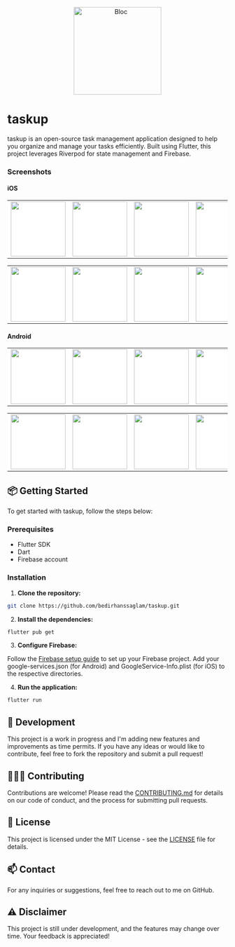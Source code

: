 <p align="center">
<img src="https://github.com/user-attachments/assets/77a380f3-41f6-48b1-aaa2-bdd0c98bbf90" height="200" alt="Bloc" />
</p>

# taskup

taskup is an open-source task management application designed to help you organize and manage your tasks efficiently. Built using Flutter, this project leverages Riverpod for state management and Firebase.

### Screenshots

#### iOS
<p float="left">
<table>
    <tbody>
            <td align="center" style="background-color: white">
                <img width="125" src="https://github.com/user-attachments/assets/48991058-4693-43e3-8d0b-32268cd61f2a"/></a>
            </td>
            <td align="center" style="background-color: white">
               <img src="https://github.com/user-attachments/assets/1c2dcbb6-68c9-4ba6-a912-95511c1624d7" width="125"/></a>
            </td>
              <td align="center" style="background-color: white">
                <img src="https://github.com/user-attachments/assets/c8ac3cb8-0158-42cb-b11e-f695130017ab" width="125"/></a>
            </td>
            <td align="center" style="background-color: white">
                <img src="https://github.com/user-attachments/assets/cdc19390-d187-4dc9-bf99-d27eb55fcbb0" width="125"/></a>
            </td>
            <td align="center" style="background-color: white">
                <img src="https://github.com/user-attachments/assets/24e5a5f3-8192-4a7a-987e-609595c55e56" width="125"/></a>
            </td>
            <td align="center" style="background-color: white">
                <img src="https://github.com/user-attachments/assets/556be257-7c5a-468c-bf27-e474a964355f" width="125"/></a>
            </td>   
            <td align="center" style="background-color: white">
                <img src="https://github.com/user-attachments/assets/993d0af5-722a-4cd2-bc0a-253ddf780786" width="125"/></a>
            </td>     
    </tbody>
</table>

<table>
    <tbody>
            <td align="center" style="background-color: white">
               <img src="https://github.com/user-attachments/assets/bc62f95f-02d2-48df-9451-f99964c7d3fe" width="125"/></a>
            </td>
            <td align="center" style="background-color: white">
               <img src="https://github.com/user-attachments/assets/40df40e7-dfb0-439e-b6a7-398315e9b409" width="125"/></a>
            </td>  
            <td align="center" style="background-color: white">
               <img src="https://github.com/user-attachments/assets/bb9946b7-cb75-4143-b34d-b6ace70c71b0" width="125"/></a>
            </td>
              <td align="center" style="background-color: white">
                <img src="https://github.com/user-attachments/assets/b6b7c768-e24c-4bb9-87a4-7a838be959e0" width="125"/></a>
            </td>
            <td align="center" style="background-color: white">
                <img src="https://github.com/user-attachments/assets/6c608939-ee5c-480d-8450-1a9f090e5f5c" width="125"/></a>
            </td>  
            <td align="center" style="background-color: white">
                <img src="https://github.com/user-attachments/assets/d1ba33c9-c7ec-47dd-8c65-e4d267987040" width="125"/></a>
            </td>
            <td align="center" style="background-color: white">
                <img src="https://github.com/user-attachments/assets/4152a96e-c862-43de-846b-bb53ef5cd017" width="125"/></a>
            </td>    
    </tbody>
</table>

#### Android
<p float="left">
<table>
    <tbody>
            <td align="center" style="background-color: white">
                <img width="125" src="https://github.com/user-attachments/assets/26c129f0-5f59-4ed7-817d-d5b66d38e7cc"/></a>
            </td>
            <td align="center" style="background-color: white">
               <img src="https://github.com/user-attachments/assets/313179c7-d5bc-4a0b-b16f-8fbea23db764" width="125"/></a>
            </td>
              <td align="center" style="background-color: white">
                <img src="https://github.com/user-attachments/assets/4e17eeff-484d-4fb0-8f1f-6e86b4287f41" width="125"/></a>
            </td>
            <td align="center" style="background-color: white">
                <img src="https://github.com/user-attachments/assets/0e4c054e-9584-464b-9059-9409f948bc77" width="125"/></a>
            </td>
            <td align="center" style="background-color: white">
                <img src="https://github.com/user-attachments/assets/550a9a98-99e1-402d-a280-53df5802f0ce" width="125"/></a>
            </td>
            <td align="center" style="background-color: white">
                <img src="https://github.com/user-attachments/assets/1ac06bfc-2550-4c17-8ddf-137fa91a290d" width="125"/></a>
            </td>   
            <td align="center" style="background-color: white">
                <img src="https://github.com/user-attachments/assets/de5a7864-4bf0-435b-b4d8-eb58a71a0d04" width="125"/></a>
            </td>     
    </tbody>
</table>

<table>
    <tbody>
            <td align="center" style="background-color: white">
               <img src="https://github.com/user-attachments/assets/c9a34b72-4eff-43ab-99ac-53fc7058055d" width="125"/></a>
            </td>
            <td align="center" style="background-color: white">
               <img src="https://github.com/user-attachments/assets/702925d7-1850-4b42-be31-826f623f778f" width="125"/></a>
            </td>  
            <td align="center" style="background-color: white">
               <img src="https://github.com/user-attachments/assets/8e1bc4a2-6ce9-4f8e-9408-f3986c978be2" width="125"/></a>
            </td>
              <td align="center" style="background-color: white">
                <img src="https://github.com/user-attachments/assets/00fcc259-b7fe-40f1-bcb1-b303a157d178" width="125"/></a>
            </td>
            <td align="center" style="background-color: white">
                <img src="https://github.com/user-attachments/assets/7c927c78-0ef1-4d0f-9e62-f9a64cb899e3" width="125"/></a>
            </td>  
            <td align="center" style="background-color: white">
                <img src="https://github.com/user-attachments/assets/10020642-522f-4437-a0bf-4003de3925c1" width="125"/></a>
            </td>
            <td align="center" style="background-color: white">
                <img src="https://github.com/user-attachments/assets/c1feee61-5640-4f2d-b3e9-4d5cc5168ab2" width="125"/></a>
            </td>    
    </tbody>
</table>

## 📦 Getting Started

To get started with taskup, follow the steps below:

### Prerequisites

- Flutter SDK
- Dart
- Firebase account

### Installation

1. **Clone the repository:**

```bash
git clone https://github.com/bedirhanssaglam/taskup.git
```

2. **Install the dependencies:**

```bash
flutter pub get
```

3. **Configure Firebase:**

Follow the [Firebase setup guide](https://firebase.google.com/docs/flutter/setup?hl=en&platform=ios) to set up your Firebase project.
Add your google-services.json (for Android) and GoogleService-Info.plist (for iOS) to the respective directories.

4. **Run the application:**

```bash
flutter run
```

## 🌱 Development
This project is a work in progress and I'm adding new features and improvements as time permits. If you have any ideas or would like to contribute, feel free to fork the repository and submit a pull request!

## 🧑‍🤝‍🧑 Contributing
Contributions are welcome! Please read the [CONTRIBUTING.md](./CONTRIBUTING.md) for details on our code of conduct, and the process for submitting pull requests.

## 📄 License
This project is licensed under the MIT License - see the [LICENSE](./LICENSE) file for details.

## 📫 Contact
For any inquiries or suggestions, feel free to reach out to me on GitHub.

## ⚠️ Disclaimer
This project is still under development, and the features may change over time. Your feedback is appreciated!
